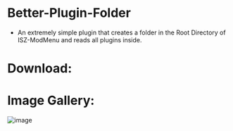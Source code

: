 # Better-Plugin-Folder
- An extremely simple plugin that creates a folder in the Root Directory of ISZ-ModMenu and reads all plugins inside.

# Download:





# Image Gallery:
![image](https://github.com/YT-Toaster/Better-Plugin-Folder/assets/131509058/235aea3e-a069-4aac-8184-944d91d8bd75)
